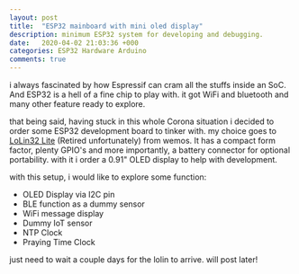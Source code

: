 ```yaml
---
layout: post
title:  "ESP32 mainboard with mini oled display"
description: minimum ESP32 system for developing and debugging.
date:   2020-04-02 21:03:36 +000
categories: ESP32 Hardware Arduino
comments: true
---
```

i always fascinated by how Espressif can cram all the stuffs inside an SoC.  And ESP32 is a hell of a fine chip to play with.  it got WiFi and bluetooth and many other feature ready to explore.

that being said, having stuck in this whole Corona situation i decided to order some ESP32 development board to tinker with.  my choice goes to [LoLin32 Lite](https://diyprojects.io/wemos-lolin32-lite-compact-revision-lolin32-4-90/) (Retired unfortunately) from wemos.  It has a compact form factor, plenty GPIO's and more importantly, a battery connector for optional portability.  with it i order a 0.91" OLED display to help with development.

with this setup, i would like to explore some function:
* OLED Display via I2C pin
* BLE function as a dummy sensor
* WiFi message display
* Dummy IoT sensor
* NTP Clock
* Praying Time Clock

just need to wait a couple days for the lolin to arrive.
will post later!
